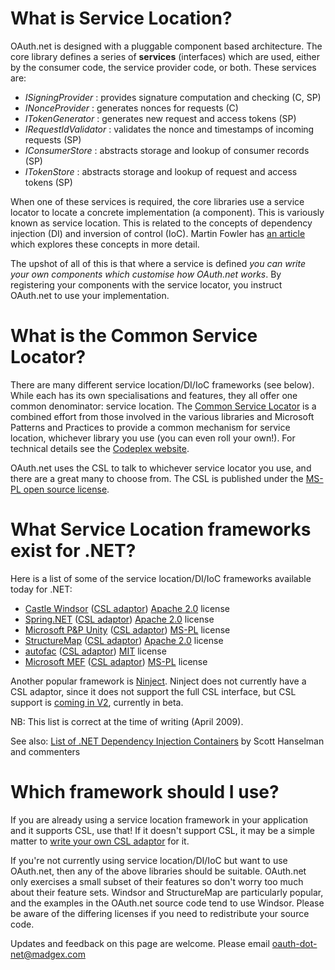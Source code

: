 # What is Service Location? #

OAuth.net is designed with a pluggable component based architecture. The core library defines a series of **services** (interfaces) which are used, either by the consumer code, the service provider code, or both. These services are:

  * _ISigningProvider_ : provides signature computation and checking (C, SP)
  * _INonceProvider_ : generates nonces for requests (C)
  * _ITokenGenerator_ : generates new request and access tokens (SP)
  * _IRequestIdValidator_ : validates the nonce and timestamps of incoming requests (SP)
  * _IConsumerStore_ : abstracts storage and lookup of consumer records (SP)
  * _ITokenStore_ : abstracts storage and lookup of request and access tokens (SP)

When one of these services is required, the core libraries use a service locator to locate a concrete implementation (a component). This is variously known as service location. This is related to the concepts of dependency injection (DI) and inversion of control (IoC). Martin Fowler has [an article](http://martinfowler.com/articles/injection.html) which explores these concepts in more detail.

The upshot of all of this is that where a service is defined _you can write your own components which customise how OAuth.net works_. By registering your components with the service locator, you instruct OAuth.net to use your implementation.

# What is the Common Service Locator? #

There are many different service location/DI/IoC frameworks (see below). While each has its own specialisations and features, they all offer one common denominator: service location. The [Common Service Locator](http://www.codeplex.com/CommonServiceLocator) is a combined effort from those involved in the various libraries and Microsoft Patterns and Practices to provide a common mechanism for service location, whichever library you use (you can even roll your own!). For technical details see the [Codeplex website](http://www.codeplex.com/CommonServiceLocatorCSL).

OAuth.net uses the CSL to talk to whichever service locator you use, and there are a great many to choose from. The CSL is published under the [MS-PL open source license](http://commonservicelocator.codeplex.com/license).

# What Service Location frameworks exist for .NET? #

Here is a list of some of the service location/DI/IoC frameworks available today for .NET:

  * [Castle Windsor](http://castleproject.org/container/) ([CSL adaptor](http://commonservicelocator.codeplex.com/Wiki/View.aspx?title=Castle%20Windsor%20Adapter)) [Apache 2.0](http://www.apache.org/licenses/LICENSE-2.0.html) license
  * [Spring.NET](http://www.springframework.net/) ([CSL adaptor](http://commonservicelocator.codeplex.com/Wiki/View.aspx?title=Spring%20.NET%20Adapter)) [Apache 2.0](http://www.apache.org/licenses/LICENSE-2.0.html) license
  * [Microsoft P&P Unity](http://www.codeplex.com/unity) ([CSL adaptor](http://commonservicelocator.codeplex.com/Wiki/View.aspx?title=Unity%20Adapter)) [MS-PL](http://unity.codeplex.com/license) license
  * [StructureMap](http://structuremap.sourceforge.net/) ([CSL adaptor](http://commonservicelocator.codeplex.com/Wiki/View.aspx?title=StructureMap%20Adapter)) [Apache 2.0](http://www.apache.org/licenses/LICENSE-2.0.html) license
  * [autofac](http://code.google.com/p/autofac/) ([CSL adaptor](http://commonservicelocator.codeplex.com/Wiki/View.aspx?title=Autofac%20Adapter)) [MIT](http://www.opensource.org/licenses/mit-license.php) license
  * [Microsoft MEF](http://www.codeplex.com/MEF) ([CSL adaptor](http://commonservicelocator.codeplex.com/Wiki/View.aspx?title=MEF%20Adapter)) [MS-PL](http://mef.codeplex.com/license) license

Another popular framework is [Ninject](http://ninject.org/). Ninject does not currently have a CSL adaptor, since it does not support the full CSL interface, but CSL support is [coming in V2](http://kohari.org/2009/02/25/ninject-2-reaches-beta/), currently in beta.

NB: This list is correct at the time of writing (April 2009).

See also: [List of .NET Dependency Injection Containers](http://www.hanselman.com/blog/ListOfNETDependencyInjectionContainersIOC.aspx) by Scott Hanselman and commenters

# Which framework should I use? #

If you are already using a service location framework in your application and it supports CSL, use that! If it doesn't support CSL, it may be a simple matter to [write your own CSL adaptor](http://commonservicelocator.codeplex.com/Wiki/View.aspx?title=Implementing%20the%20Interface) for it.

If you're not currently using service location/DI/IoC but want to use OAuth.net, then any of the above libraries should be suitable. OAuth.net only exercises a small subset of their features so don't worry too much about their feature sets. Windsor and StructureMap are particularly popular, and the examples in the OAuth.net source code tend to use Windsor. Please be aware of the differing licenses if you need to redistribute your source code.

Updates and feedback on this page are welcome. Please email oauth-dot-net@madgex.com